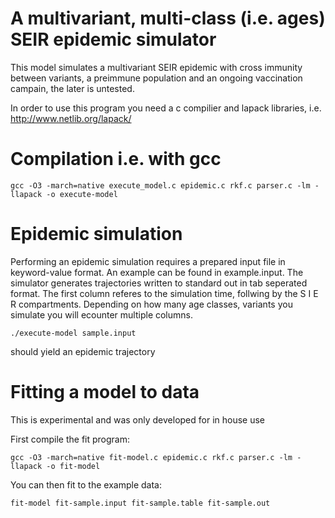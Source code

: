 # A multivariant, multi-class (i.e. ages) SEIR epidemic simulator

This model simulates a multivariant SEIR epidemic with cross immunity between variants, a
preimmune population and an ongoing vaccination campain, the later is untested. 

In order to use this program you need a c compilier and lapack libraries, i.e. http://www.netlib.org/lapack/

# Compilation i.e. with gcc
```
gcc -O3 -march=native execute_model.c epidemic.c rkf.c parser.c -lm -llapack -o execute-model
```

# Epidemic simulation
Performing an epidemic simulation requires a prepared input file in keyword-value format.
An example can be found in example.input. 
The simulator generates trajectories written to standard out in tab seperated format.
The first column referes to the simulation time,
follwing by the S I E R compartments.
Depending on how many age classes, variants you simulate you will ecounter multiple columns.
```
./execute-model sample.input
```
should yield an epidemic trajectory

# Fitting a model to data
This is experimental and was only developed for in house use

First compile the fit program:
```
gcc -O3 -march=native fit-model.c epidemic.c rkf.c parser.c -lm -llapack -o fit-model
```
You can then fit to the example data:
```
fit-model fit-sample.input fit-sample.table fit-sample.out
```
